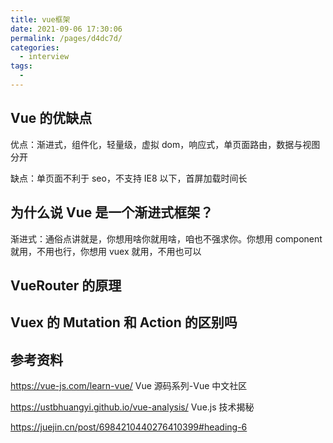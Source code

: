 ```yaml
---
title: vue框架
date: 2021-09-06 17:30:06
permalink: /pages/d4dc7d/
categories:
  - interview
tags:
  -
---
```


## Vue 的优缺点

优点：渐进式，组件化，轻量级，虚拟 dom，响应式，单页面路由，数据与视图分开

缺点：单页面不利于 seo，不支持 IE8 以下，首屏加载时间长

## 为什么说 Vue 是一个渐进式框架？

渐进式：通俗点讲就是，你想用啥你就用啥，咱也不强求你。你想用 component 就用，不用也行，你想用 vuex 就用，不用也可以

## VueRouter 的原理

## Vuex 的 Mutation 和 Action 的区别吗

##

## 参考资料

<https://vue-js.com/learn-vue/> Vue 源码系列-Vue 中文社区

<https://ustbhuangyi.github.io/vue-analysis/> Vue.js 技术揭秘

<https://juejin.cn/post/6984210440276410399#heading-6>
